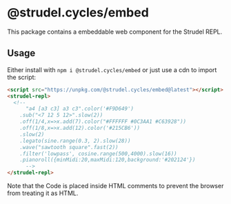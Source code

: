 # @strudel.cycles/embed

This package contains a embeddable web component for the Strudel REPL.

## Usage

Either install with `npm i @strudel.cycles/embed` or just use a cdn to import the script:

```html
<script src="https://unpkg.com/@strudel.cycles/embed@latest"></script>
<strudel-repl>
  <!--
      "a4 [a3 c3] a3 c3".color('#F9D649')
    .sub("<7 12 5 12>".slow(2))
    .off(1/4,x=>x.add(7).color("#FFFFFF #0C3AA1 #C63928"))
    .off(1/8,x=>x.add(12).color('#215CB6'))
    .slow(2)
    .legato(sine.range(0.3, 2).slow(28))
    .wave("sawtooth square".fast(2))
    .filter('lowpass', cosine.range(500,4000).slow(16))
    .pianoroll({minMidi:20,maxMidi:120,background:'#202124'})
      -->
</strudel-repl>
```

Note that the Code is placed inside HTML comments to prevent the browser from treating it as HTML.
